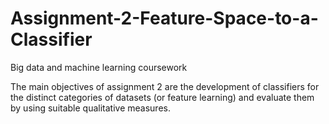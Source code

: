 # Assignment-2-Feature-Space-to-a-Classifier
Big data and machine learning coursework

The main objectives of assignment 2 are the development of classifiers for the distinct categories of datasets (or feature learning) and evaluate them by using suitable qualitative measures.
